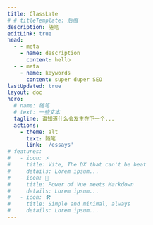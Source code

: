 ```yaml
---
title: ClassLate
# # titleTemplate: 后缀
description: 随笔
editLink: true
head:
  - - meta
    - name: description
      content: hello
  - - meta
    - name: keywords
      content: super duper SEO
lastUpdated: true
layout: doc
hero:
  # name: 随笔
  # text: 一些文本
  tagline: 谁知道什么会发生在下一个...
  actions:
    - theme: alt
      text: 随笔
      link: '/essays'
# features:
#   - icon: ⚡️
#     title: Vite, The DX that can't be beat
#     details: Lorem ipsum...
#   - icon: 🖖
#     title: Power of Vue meets Markdown
#     details: Lorem ipsum...
#   - icon: 🛠️
#     title: Simple and minimal, always
#     details: Lorem ipsum...
---
```


<Home />
